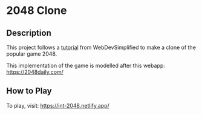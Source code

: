 # 2048 Clone

## Description

This project follows a [tutorial](https://www.youtube.com/watch?v=wOVEe9eawXc) from WebDevSimplified to make a clone of the popular game 2048.

This implementation of the game is modelled after this webapp: https://2048daily.com/

## How to Play

To play, visit: https://int-2048.netlify.app/
